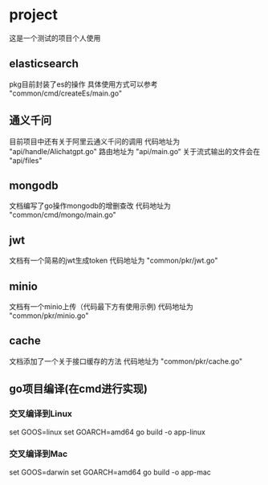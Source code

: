 # project
这是一个测试的项目个人使用

## elasticsearch
pkg目前封装了es的操作
具体使用方式可以参考 "common/cmd/createEs/main.go"

## 通义千问
目前项目中还有关于阿里云通义千问的调用
代码地址为 "api/handle/Alichatgpt.go"
路由地址为 "api/main.go“
关于流式输出的文件会在 "api/files" 

## mongodb
文档编写了go操作mongodb的增删查改
代码地址为 "common/cmd/mongo/main.go"

## jwt
文档有一个简易的jwt生成token
代码地址为 "common/pkr/jwt.go"

## minio
文档有一个minio上传（代码最下方有使用示例)
代码地址为 "common/pkr/minio.go"

## cache
文档添加了一个关于接口缓存的方法
代码地址为 "common/pkr/cache.go"

## go项目编译(在cmd进行实现)
### 交叉编译到Linux
set GOOS=linux
set GOARCH=amd64
go build -o app-linux

### 交叉编译到Mac
set GOOS=darwin
set GOARCH=amd64
go build -o app-mac